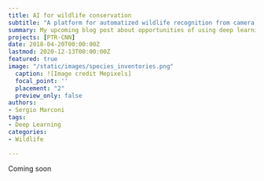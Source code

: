 ```yaml
---
title: AI for wildlife conservation
subtitle: "A platform for automatized wildlife recognition from camera traps in developing countries."
summary: My upcoming blog post about opportunities of using deep learning in developing countries
projects: [PTR-CNN]
date: 2018-04-20T00:00:00Z
lastmod: 2020-12-13T00:00:00Z
featured: true
image: "/static/images/species_inventories.png"
  caption: ![Image credit Mepixels]
  focal_point: ''
  placement: "2"
  preview_only: false
authors:
- Sergio Marconi
tags:
- Deep Learning
categories:
- Wildlife

---
```

Coming soon
